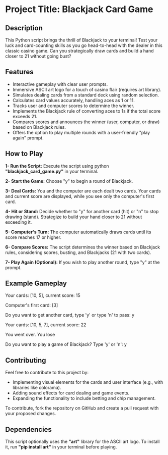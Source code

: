 # Project Title: Blackjack Card Game

## Description
This Python script brings the thrill of Blackjack to your terminal! Test your luck and card-counting skills as you go head-to-head with the dealer in this classic casino game. Can you strategically draw cards and build a hand closer to 21 without going bust?

## Features
- Interactive gameplay with clear user prompts.
- Immersive ASCII art logo for a touch of casino flair (requires art library).
- Simulates dealing cards from a standard deck using random selection.
- Calculates card values accurately, handling aces as 1 or 11.
- Tracks user and computer scores to determine the winner.
- Implements the Blackjack rule of converting aces to 1s if the total score exceeds 21.
- Compares scores and announces the winner (user, computer, or draw) based on Blackjack rules.
- Offers the option to play multiple rounds with a user-friendly "play again" prompt.

## How to Play
**1- Run the Script:** Execute the script using python **"blackjack_card_game.py"** in your terminal.

**2- Start the Game:** Choose "y" to begin a round of Blackjack.

**3- Deal Cards:** You and the computer are each dealt two cards. Your cards and current score are displayed, while you see only the computer's first card.

**4- Hit or Stand:** Decide whether to "y" for another card (hit) or "n" to stop drawing (stand). Strategize to build your hand closer to 21 without exceeding it.

**5- Computer's Turn:** The computer automatically draws cards until its score reaches 17 or higher.

**6- Compare Scores:** The script determines the winner based on Blackjack rules, considering scores, busting, and Blackjacks (21 with two cards).

**7- Play Again (Optional):** If you wish to play another round, type "y" at the prompt.

## Example Gameplay
Your cards: [10, 5], current score: 15

Computer's first card: [3]

Do you want to get another card, type 'y' or type 'n' to pass: y

Your cards: [10, 5, 7], current score: 22

You went over. You lose 

Do you want to play a game of Blackjack? Type 'y' or 'n': y

## Contributing

Feel free to contribute to this project by:

- Implementing visual elements for the cards and user interface (e.g., with libraries like colorama).
- Adding sound effects for card dealing and game events.
- Expanding the functionality to include betting and chip management.

To contribute, fork the repository on GitHub and create a pull request with your proposed changes.


## Dependencies
This script optionally uses the **"art"** library for the ASCII art logo. To install it, run **"pip install art"** in your terminal before playing.
